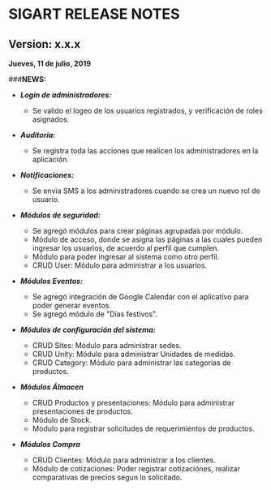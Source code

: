 # SIGART RELEASE NOTES


## **Version: x.x.x**
**Jueves, 11 de julio, 2019**

###**NEWS:**

- ***Login de administradores:***
    - Se valido el logeo de los usuarios registrados, y verificación de roles asignados.

- ***Auditoria:***
    - Se registra toda las acciones que realicen los administradores en la aplicación.

- ***Notificaciones:***
    - Se envia SMS a los administradores cuando se crea un nuevo rol de usuario.
   
- ***Módulos de seguridad:***
    - Se agregó módulos para crear páginas agrupadas por módulo.
    - Módulo de acceso, donde se asigna las páginas a las cuales pueden ingresar los usuarios, de acuerdo al perfil que cumplen.
    - Módulo para poder ingresar al sistema como otro perfil.
    - CRUD User: Módulo para administrar a los usuarios.
 
- ***Módulos Eventos:***
    - Se agregó integración de Google Calendar con el aplicativo para poder generar eventos.
    - Se agregó módulo de "Días festivos".
    
- ***Módulos de configuración del sistema:***
    - CRUD Sites: Módulo para administrar sedes.
    - CRUD Unity: Módulo para administrar Unidades de medidas.
    - CRUD Category: Módulo para administrar las categorías de productos.
    
- ***Módulos Álmacen***
    - CRUD Productos y presentaciones: Módulo para administrar presentaciones de productos.
    - Módulo de Stock.
    - Módulo para registrar solicitudes de requerimientos de productos.
    
- ***Módulos Compra***
    - CRUD Clientes: Módulo para administrar a los clientes.
    - Módulo de cotizaciones: Poder registrar cotizaciónes, realizar comparativas de precios
    segun lo solicitado.
    